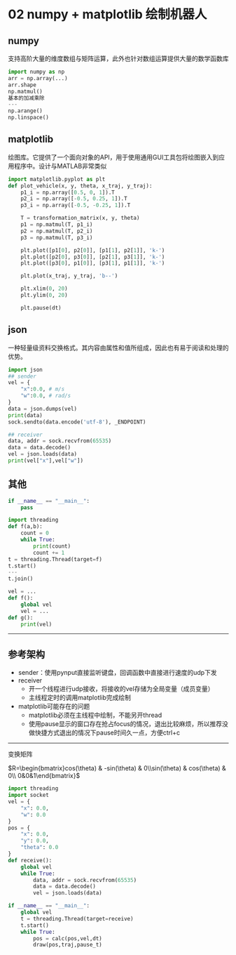 # 02 numpy + matplotlib 绘制机器人

## numpy

支持高阶大量的维度数组与矩阵运算，此外也针对数组运算提供大量的数学函数库

```python
import numpy as np
arr = np.array(...)
arr.shape
np.matmul()
基本的加减乘除
---
np.arange()
np.linspace()
```

## matplotlib

绘图库。它提供了一个面向对象的API，用于使用通用GUI工具包将绘图嵌入到应用程序中。设计与MATLAB非常类似

```python
import matplotlib.pyplot as plt
def plot_vehicle(x, y, theta, x_traj, y_traj):
    p1_i = np.array([0.5, 0, 1]).T
    p2_i = np.array([-0.5, 0.25, 1]).T
    p3_i = np.array([-0.5, -0.25, 1]).T

    T = transformation_matrix(x, y, theta)
    p1 = np.matmul(T, p1_i)
    p2 = np.matmul(T, p2_i)
    p3 = np.matmul(T, p3_i)

    plt.plot([p1[0], p2[0]], [p1[1], p2[1]], 'k-')
    plt.plot([p2[0], p3[0]], [p2[1], p3[1]], 'k-')
    plt.plot([p3[0], p1[0]], [p3[1], p1[1]], 'k-')

    plt.plot(x_traj, y_traj, 'b--')

    plt.xlim(0, 20)
    plt.ylim(0, 20)

    plt.pause(dt)
```

## json

一种轻量级资料交换格式。其内容由属性和值所组成，因此也有易于阅读和处理的优势。

```python
import json
## sender
vel = {
    "x":0.0, # m/s
    "w":0.0, # rad/s
}
data = json.dumps(vel)
print(data)
sock.sendto(data.encode('utf-8'), _ENDPOINT)

## receiver
data, addr = sock.recvfrom(65535)
data = data.decode()
vel = json.loads(data)
print(vel["x"],vel["w"])
```

## 其他

```python
if __name__ == "__main__":
    pass
```

```python
import threading
def f(a,b):
    count = 0
    while True:
        print(count)
        count += 1
t = threading.Thread(target=f)
t.start()
---
t.join()
```

```python
vel = ...
def f():
    global vel
    vel = ...
def g():
    print(vel)
```

---

## 参考架构

* sender：使用pynput直接监听键盘，回调函数中直接进行速度的udp下发
* receiver
  * 开一个线程进行udp接收，将接收的vel存储为全局变量（成员变量）
  * 主线程定时的调用matplotlib完成绘制
* matplotlib可能存在的问题
  * matplotlib必须在主线程中绘制，不能另开thread
  * 使用pause显示的窗口存在抢占focus的情况，退出比较麻烦，所以推荐没做快捷方式退出的情况下pause时间久一点，方便ctrl+c

---

变换矩阵

$R=\begin{bmatrix}cos(\theta) & -sin(\theta) & 0\\sin(\theta) & cos(\theta) & 0\\ 0&0&1\end{bmatrix}$

```python
import threading
import socket
vel = {
    "x": 0.0,
    "w": 0.0
}
pos = {
    "x": 0.0,
    "y": 0.0,
    "theta": 0.0
}
def receive():
    global vel
    while True:
        data, addr = sock.recvfrom(65535)
        data = data.decode()
        vel = json.loads(data)

if __name__ == "__main__":
    global vel
    t = threading.Thread(target=receive)
    t.start()
    while True:
        pos = calc(pos,vel,dt)
        draw(pos,traj,pause_t)
```